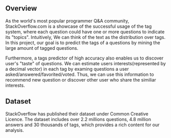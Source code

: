 ## Overview ##

As the world's most popular programmer Q&amp;A community, StackOverflow.com  is a showcase of the successful usage of the tag system, where each question could have one or more questions to indicate its "topics". Intuitively, We can think of the text as the distribution over tags.
 In this project, our goal is to predict the tags of a questions by mining the large amount of tagged questions.

Furthermore, a tags predictor of high accuracy also enables us to discover user's "taste" of questions. We can estimate users interests(represented by a decimal vector) in each tag by examing questions a user asked/answered/favorited/voted. Thus, we can use this information to recommend new question or discover other user who share the similiar interests.

## Dataset ##
StackOverflow has published their dataset under Common Creative Licence. The dataset includes over 2.2 millions questions, 4.8 million answers and 30 thousands of tags, which provides a rich content for our analysis.

